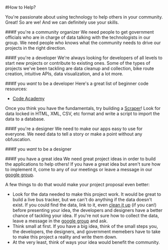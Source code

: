 #How to Help?

You're passionate about using technology to help others in your community. Great! So are we!
And we can definitely use your skills. 

###If you're a community organizer
We need people to get government officials who are in charge of data talking with the technologists in our group.
We need people who knows what the community needs to drive our projects in the right direction.

###If you're a developer
We're always looking for developers of all levels to start new projects or contribute to existing ones. Some of the
types of projects we've been tackling are data cleanup and collection, bike route creation, intuitive APIs, 
data visualization, and a lot more.

###If you *want* to be a developer
Here's a great list of beginner code resources:
* [Code Academy](http://www.codecademy.com)

Once you think you have the fundamentals, try building a [Scraper](https://scraperwiki.com/)! Look for data 
locked in HTML, XML, CSV, etc format and write a script to import the data to a database.

###If you're a designer
We need to make our apps easy to use for everyone. We need data to tell a story or make a point without 
any obfuscation.

###If you *want* to be a designer

###If you have a great idea
We need great project ideas in order to build the applications to help others! If you have a great idea but
aren't  sure how to implement it, come to any of our meetings or leave a message in our 
[google group](https://groups.google.com/forum/?fromgroups#!forum/colorado-code-for-communities). 

A few things to do that would make your project proposal even better:
* Look for the data needed to make this project work. It would be great to build a live bus tracker, but 
we can't do anything if the data doesn't exist. If you could find the data, link to it, even 
[clean it up](https://code.google.com/p/google-refine/) (if you can!) before presenting your idea, the
developers and designers have a better chance of tackling your idea. If you're not sure how to collect
the data, leave a message in the 
[google group](https://groups.google.com/forum/?fromgroups#!forum/colorado-code-for-communities) and 
ask.
* Think small at first. If you have a big idea, think of the small steps you, the developers, the designers,
and government memebers have to take to make this project a reality and write them down.
* At the very least, think of ways your idea would benefit the community.
